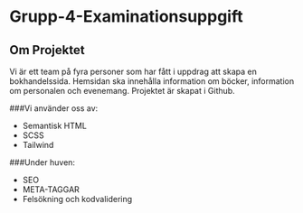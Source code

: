 # Grupp-4-Examinationsuppgift

## Om Projektet

Vi är ett team på fyra personer som har fått i uppdrag att skapa en bokhandelssida. 
Hemsidan ska innehålla information om böcker, information om personalen och evenemang.
Projektet är skapat i Github.

###Vi använder oss av:
* Semantisk HTML
* SCSS
* Tailwind


###Under huven:
* SEO
* META-TAGGAR
* Felsökning och kodvalidering


